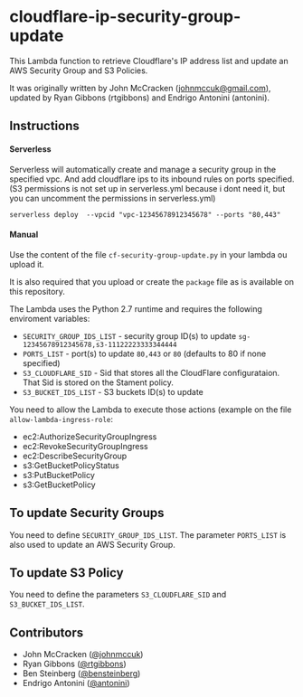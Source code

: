 cloudflare-ip-security-group-update
===================================

This Lambda function to retrieve Cloudflare's IP address list and
update an AWS Security Group and S3 Policies.

It was originally written by John McCracken (johnmccuk@gmail.com), 
updated by Ryan Gibbons (rtgibbons) and Endrigo Antonini (antonini).

Instructions
------------

#### Serverless
Serverless will automatically create and manage a security group in the specified vpc.
And add cloudflare ips to its inbound rules on ports specified.
(S3 permissions is not set up in serverless.yml because i dont need it, but you can uncomment the permissions in serverless.yml)
```
serverless deploy  --vpcid "vpc-12345678912345678" --ports "80,443"
```

#### Manual
Use the content of the file `cf-security-group-update.py` in your lambda ou upload it.

It is also required that you upload or create the `package` file as is available on this repository.

The Lambda uses the Python 2.7 runtime and requires the following
enviroment variables:

* `SECURITY_GROUP_IDS_LIST` - security group ID(s) to update `sg-12345678912345678,s3-11122223333344444`
* `PORTS_LIST` - port(s) to update `80,443` or `80` (defaults to 80 if none specified)
* `S3_CLOUDFLARE_SID` - Sid that stores all the CloudFlare configurataion. That Sid is stored on the Stament policy.
* `S3_BUCKET_IDS_LIST` - S3 buckets ID(s) to update

You need to allow the Lambda to execute those actions (example on the file `allow-lambda-ingress-role`:

* ec2:AuthorizeSecurityGroupIngress
* ec2:RevokeSecurityGroupIngress
* ec2:DescribeSecurityGroup
* s3:GetBucketPolicyStatus
* s3:PutBucketPolicy
* s3:GetBucketPolicy



To update Security Groups
------------

You need to define `SECURITY_GROUP_IDS_LIST`.
The parameter `PORTS_LIST` is also used to update an AWS Security Group.

To update S3 Policy
------------

You need to define the parameters `S3_CLOUDFLARE_SID` and `S3_BUCKET_IDS_LIST`.

Contributors
-----------

* John McCracken ([@johnmccuk](https://www.github.com/johnmccuk))
* Ryan Gibbons ([@rtgibbons](https://www.github.com/rtgibbons)) 
* Ben Steinberg ([@bensteinberg](https://www.github.com/bensteinberg))
* Endrigo Antonini ([@antonini](https://www.github.com/antonini))
